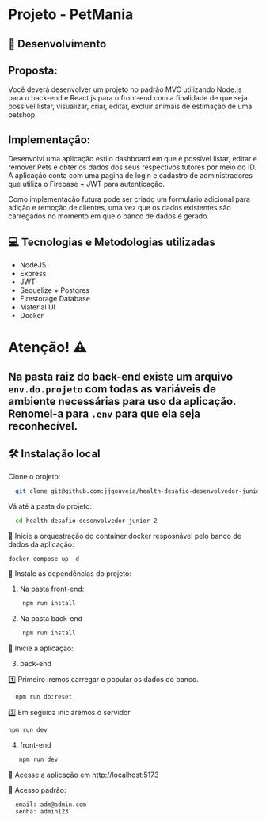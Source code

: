 # Projeto - PetMania

## 🔨 Desenvolvimento

## Proposta:
Você deverá desenvolver um projeto no padrão MVC utilizando Node.js para o back-end e React.js para o front-end com a finalidade de que seja possível listar, visualizar, criar, editar, excluir animais de estimação de uma petshop.

## Implementação:

Desenvolvi uma aplicação estilo dashboard em que é possível listar, editar e remover Pets e obter os dados dos seus respectivos tutores por meio do ID. A aplicação conta com uma pagina de login e cadastro de administradores que utiliza o Firebase + JWT para autenticação.

Como implementação futura pode ser criado um formulário adicional para adição e remoção de clientes, uma vez que os dados existentes são carregados no momento em que o banco de dados é gerado.

## 💻 Tecnologias e Metodologias utilizadas

* NodeJS
* Express
* JWT
* Sequelize + Postgres
* Firestorage Database
* Material UI
* Docker


# Atenção! ⚠️
## Na pasta raiz do back-end existe um arquivo <code>env.do.projeto</code> com todas as variáveis de ambiente necessárias para uso da aplicação. Renomei-a para <code>.env</code> para que ela seja reconhecível.

## 🛠 Instalação local

Clone o projeto:

```bash
  git clone git@github.com:jjgouveia/health-desafio-desenvolvedor-junior-2.git
```

Vá até a pasta do projeto:

```bash
  cd health-desafio-desenvolvedor-junior-2
```
📍 Inicie a orquestração do container docker resposnável pelo banco de dados da aplicação:

```
docker compose up -d
```

📍 Instale as dependências do projeto:
1. Na pasta front-end:
```bash
    npm run install
```
2. Na pasta back-end

```bash
    npm run install
```

📍 Inicie a aplicação:

3. back-end
   
1️⃣ Primeiro iremos carregar e popular os dados do banco.
```bash
  npm run db:reset
  ```
2️⃣ Em seguida iniciaremos o servidor
  ```bash
  npm run dev
```

4. front-end
```bash
   npm run dev
```

📍 Acesse a aplicação em http://localhost:5173

📍 Acesso padrão:
```bash
  email: adm@admin.com
  senha: admin123
```

